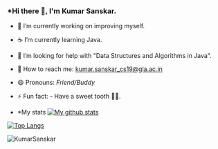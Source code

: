 ### *Hi there 👋, I'm Kumar Sanskar.


- 🎯 I’m currently working on improving myself.
- ☕ I’m currently learning Java.
- 🤔 I’m looking for help with "Data Structures and Algorithms in Java".
- 📧 How to reach me: kumar.sanskar_cs19@gla.ac.in
- 😄 Pronouns: *Friend/Buddy*
- ⚡ Fun fact: - Have a sweet tooth 🦷🍫.

- *My stats
[![My github stats](https://github-readme-stats.vercel.app/api?username=KumarSanskar)](https://github.com/anuraghazra/github-readme-stats)

[![Top Langs](https://github-readme-stats.vercel.app/api/top-langs/?username=KumarSanskar&layout=compact)](https://github.com/KumarSanskar/github-readme-stats)

<p align="left"><img src="https://komarev.com/ghpvc/?username=KumarSanskar" alt="KumarSanskar"/> </p>
